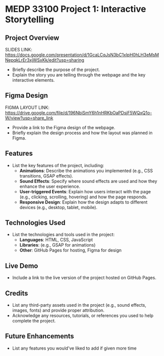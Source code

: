 # MEDP 33100 Project 1: Interactive Storytelling

## Project Overview
SLIDES LINK: https://docs.google.com/presentation/d/1GcaLCqJsN3bC1xlpH0hLH3eMsMNepqkLrEr3xjWSxKk/edit?usp=sharing

- Briefly describe the purpose of the project.
- Explain the story you are telling through the webpage and the key interactive elements.

## Figma Design
FIGMA LAYOUT LINK: https://drive.google.com/file/d/196NbiSmY6h1nHRKbOaPDsjF5WQxQ1o-W/view?usp=share_link

- Provide a link to the Figma design of the webpage.
- Briefly explain the design process and how the layout was planned in Figma.

## Features

- List the key features of the project, including:
    - **Animations**: Describe the animations you implemented (e.g., CSS transitions, GSAP effects).
    - **Sound Effects**: Specify where sound effects are used and how they enhance the user experience.
    - **User-triggered Events**: Explain how users interact with the page (e.g., clicking, scrolling, hovering) and how the page responds.
    - **Responsive Design**: Explain how the design adapts to different devices (e.g., desktop, tablet, mobile).

## Technologies Used

- List the technologies and tools used in the project:
    - **Languages**: HTML, CSS, JavaScript
    - **Libraries**: (e.g., GSAP for animations)
    - **Other**: GitHub Pages for hosting, Figma for design

## Live Demo

- Include a link to the live version of the project hosted on GitHub Pages.

## Credits

- List any third-party assets used in the project (e.g., sound effects, images, fonts) and provide proper attribution.
- Acknowledge any resources, tutorials, or references you used to help complete the project.

## Future Enhancements

- List any features you would’ve liked to add if given more time
